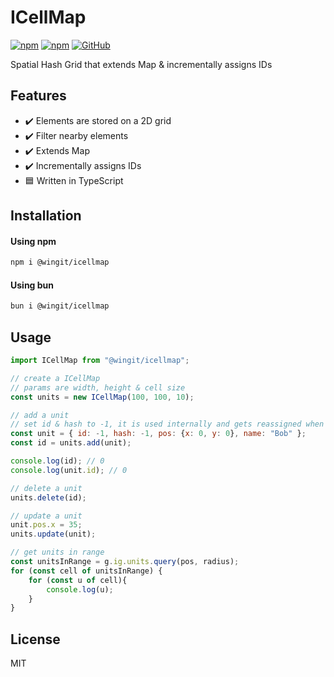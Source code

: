 # ICellMap

[![npm](https://img.shields.io/npm/v/@wingit/cellmap)](https://www.npmjs.com/package/@wingit/cellmap)
[![npm](https://img.shields.io/npm/dm/@wingit/cellmap)](https://www.npmjs.com/package/@wingit/cellmap)
[![GitHub](https://img.shields.io/github/license/eekelof/cellmap)](https://github.com/git/git-scm.com/blob/main/MIT-LICENSE.txt)

Spatial Hash Grid that extends Map &amp; incrementally assigns IDs

## Features

- :heavy_check_mark: Elements are stored on a 2D grid
- :heavy_check_mark: Filter nearby elements
- :heavy_check_mark: Extends Map
- :heavy_check_mark: Incrementally assigns IDs
- :blue_square: Written in TypeScript

## Installation

#### Using npm
```bash
npm i @wingit/icellmap
```

#### Using bun
```bash
bun i @wingit/icellmap
```

## Usage
```javascript
import ICellMap from "@wingit/icellmap";

// create a ICellMap
// params are width, height & cell size
const units = new ICellMap(100, 100, 10);

// add a unit
// set id & hash to -1, it is used internally and gets reassigned when added
const unit = { id: -1, hash: -1, pos: {x: 0, y: 0}, name: "Bob" };
const id = units.add(unit);

console.log(id); // 0
console.log(unit.id); // 0

// delete a unit
units.delete(id);

// update a unit
unit.pos.x = 35;
units.update(unit);

// get units in range
const unitsInRange = g.ig.units.query(pos, radius);
for (const cell of unitsInRange) {
    for (const u of cell){
        console.log(u);
    }
}
```

## License

MIT
